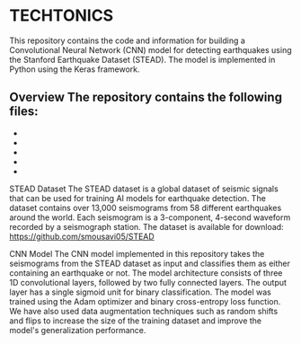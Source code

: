 # TECHTONICS
This repository contains the code and information for building a Convolutional Neural Network (CNN) model for detecting earthquakes using the Stanford Earthquake Dataset (STEAD). The model is implemented in Python using the Keras framework.

Overview
The repository contains the following files:
-
-
-
-
-
-

STEAD Dataset
The STEAD dataset is a global dataset of seismic signals that can be used for training AI models for earthquake detection. The dataset contains over 13,000 seismograms from 58 different earthquakes around the world. Each seismogram is a 3-component, 4-second waveform recorded by a seismograph station. The dataset is available for download: https://github.com/smousavi05/STEAD

CNN Model
The CNN model implemented in this repository takes the seismograms from the STEAD dataset as input and classifies them as either containing an earthquake or not. The model architecture consists of three 1D convolutional layers, followed by two fully connected layers. The output layer has a single sigmoid unit for binary classification. The model was trained using the Adam optimizer and binary cross-entropy loss function. We have also used data augmentation techniques such as random shifts and flips to increase the size of the training dataset and improve the model's generalization performance.
